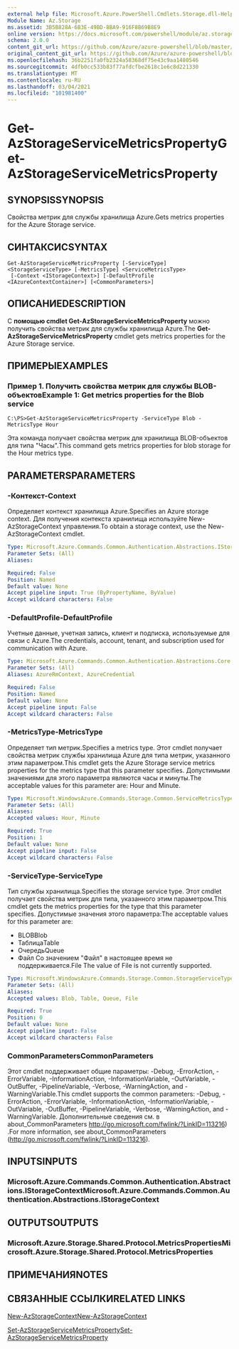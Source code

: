 ```yaml
---
external help file: Microsoft.Azure.PowerShell.Cmdlets.Storage.dll-Help.xml
Module Name: Az.Storage
ms.assetid: 3B5B828A-6B3E-49BD-8BA9-916F8B69B8E9
online version: https://docs.microsoft.com/powershell/module/az.storage/get-azstorageservicemetricsproperty
schema: 2.0.0
content_git_url: https://github.com/Azure/azure-powershell/blob/master/src/Storage/Storage.Management/help/Get-AzStorageServiceMetricsProperty.md
original_content_git_url: https://github.com/Azure/azure-powershell/blob/master/src/Storage/Storage.Management/help/Get-AzStorageServiceMetricsProperty.md
ms.openlocfilehash: 36b2251fa0fb2324a58368df75e43c9aa1480546
ms.sourcegitcommit: 4dfb0cc533b83f77afdcfbe2618c1e6c8d221330
ms.translationtype: MT
ms.contentlocale: ru-RU
ms.lasthandoff: 03/04/2021
ms.locfileid: "101981400"
---
```

# <span data-ttu-id="7c9f4-101">Get-AzStorageServiceMetricsProperty</span><span class="sxs-lookup"><span data-stu-id="7c9f4-101">Get-AzStorageServiceMetricsProperty</span></span>

## <span data-ttu-id="7c9f4-102">SYNOPSIS</span><span class="sxs-lookup"><span data-stu-id="7c9f4-102">SYNOPSIS</span></span>
<span data-ttu-id="7c9f4-103">Свойства метрик для службы хранилища Azure.</span><span class="sxs-lookup"><span data-stu-id="7c9f4-103">Gets metrics properties for the Azure Storage service.</span></span>

## <span data-ttu-id="7c9f4-104">СИНТАКСИС</span><span class="sxs-lookup"><span data-stu-id="7c9f4-104">SYNTAX</span></span>

```
Get-AzStorageServiceMetricsProperty [-ServiceType] <StorageServiceType> [-MetricsType] <ServiceMetricsType>
 [-Context <IStorageContext>] [-DefaultProfile <IAzureContextContainer>] [<CommonParameters>]
```

## <span data-ttu-id="7c9f4-105">ОПИСАНИЕ</span><span class="sxs-lookup"><span data-stu-id="7c9f4-105">DESCRIPTION</span></span>
<span data-ttu-id="7c9f4-106">С **помощью cmdlet Get-AzStorageServiceMetricsProperty** можно получить свойства метрик для службы хранилища Azure.</span><span class="sxs-lookup"><span data-stu-id="7c9f4-106">The **Get-AzStorageServiceMetricsProperty** cmdlet gets metrics properties for the Azure Storage service.</span></span>

## <span data-ttu-id="7c9f4-107">ПРИМЕРЫ</span><span class="sxs-lookup"><span data-stu-id="7c9f4-107">EXAMPLES</span></span>

### <span data-ttu-id="7c9f4-108">Пример 1. Получить свойства метрик для службы BLOB-объектов</span><span class="sxs-lookup"><span data-stu-id="7c9f4-108">Example 1: Get metrics properties for the Blob service</span></span>
```
C:\PS>Get-AzStorageServiceMetricsProperty -ServiceType Blob -MetricsType Hour
```

<span data-ttu-id="7c9f4-109">Эта команда получает свойства метрик для хранилища BLOB-объектов для типа "Часы".</span><span class="sxs-lookup"><span data-stu-id="7c9f4-109">This command gets metrics properties for blob storage for the Hour metrics type.</span></span>

## <span data-ttu-id="7c9f4-110">PARAMETERS</span><span class="sxs-lookup"><span data-stu-id="7c9f4-110">PARAMETERS</span></span>

### <span data-ttu-id="7c9f4-111">-Контекст</span><span class="sxs-lookup"><span data-stu-id="7c9f4-111">-Context</span></span>
<span data-ttu-id="7c9f4-112">Определяет контекст хранилища Azure.</span><span class="sxs-lookup"><span data-stu-id="7c9f4-112">Specifies an Azure storage context.</span></span>
<span data-ttu-id="7c9f4-113">Для получения контекста хранилища используйте New-AzStorageContext управления.</span><span class="sxs-lookup"><span data-stu-id="7c9f4-113">To obtain a storage context, use the New-AzStorageContext cmdlet.</span></span>

```yaml
Type: Microsoft.Azure.Commands.Common.Authentication.Abstractions.IStorageContext
Parameter Sets: (All)
Aliases:

Required: False
Position: Named
Default value: None
Accept pipeline input: True (ByPropertyName, ByValue)
Accept wildcard characters: False
```

### <span data-ttu-id="7c9f4-114">-DefaultProfile</span><span class="sxs-lookup"><span data-stu-id="7c9f4-114">-DefaultProfile</span></span>
<span data-ttu-id="7c9f4-115">Учетные данные, учетная запись, клиент и подписка, используемые для связи с Azure.</span><span class="sxs-lookup"><span data-stu-id="7c9f4-115">The credentials, account, tenant, and subscription used for communication with Azure.</span></span>

```yaml
Type: Microsoft.Azure.Commands.Common.Authentication.Abstractions.Core.IAzureContextContainer
Parameter Sets: (All)
Aliases: AzureRmContext, AzureCredential

Required: False
Position: Named
Default value: None
Accept pipeline input: False
Accept wildcard characters: False
```

### <span data-ttu-id="7c9f4-116">-MetricsType</span><span class="sxs-lookup"><span data-stu-id="7c9f4-116">-MetricsType</span></span>
<span data-ttu-id="7c9f4-117">Определяет тип метрик.</span><span class="sxs-lookup"><span data-stu-id="7c9f4-117">Specifies a metrics type.</span></span>
<span data-ttu-id="7c9f4-118">Этот cmdlet получает свойства метрик службы хранилища Azure для типа метрик, указанного этим параметром.</span><span class="sxs-lookup"><span data-stu-id="7c9f4-118">This cmdlet gets the Azure Storage service metrics properties for the metrics type that this parameter specifies.</span></span>
<span data-ttu-id="7c9f4-119">Допустимыми значениями для этого параметра являются часы и минуты.</span><span class="sxs-lookup"><span data-stu-id="7c9f4-119">The acceptable values for this parameter are: Hour and Minute.</span></span>

```yaml
Type: Microsoft.WindowsAzure.Commands.Storage.Common.ServiceMetricsType
Parameter Sets: (All)
Aliases:
Accepted values: Hour, Minute

Required: True
Position: 1
Default value: None
Accept pipeline input: False
Accept wildcard characters: False
```

### <span data-ttu-id="7c9f4-120">-ServiceType</span><span class="sxs-lookup"><span data-stu-id="7c9f4-120">-ServiceType</span></span>
<span data-ttu-id="7c9f4-121">Тип службы хранилища.</span><span class="sxs-lookup"><span data-stu-id="7c9f4-121">Specifies the storage service type.</span></span>
<span data-ttu-id="7c9f4-122">Этот cmdlet получает свойства метрик для типа, указанного этим параметром.</span><span class="sxs-lookup"><span data-stu-id="7c9f4-122">This cmdlet gets the metrics properties for the type that this parameter specifies.</span></span>
<span data-ttu-id="7c9f4-123">Допустимые значения этого параметра:</span><span class="sxs-lookup"><span data-stu-id="7c9f4-123">The acceptable values for this parameter are:</span></span>
- <span data-ttu-id="7c9f4-124">BLOB</span><span class="sxs-lookup"><span data-stu-id="7c9f4-124">Blob</span></span> 
- <span data-ttu-id="7c9f4-125">Таблица</span><span class="sxs-lookup"><span data-stu-id="7c9f4-125">Table</span></span>
- <span data-ttu-id="7c9f4-126">Очередь</span><span class="sxs-lookup"><span data-stu-id="7c9f4-126">Queue</span></span>
- <span data-ttu-id="7c9f4-127">Файл Со значением "Файл" в настоящее время не поддерживается.</span><span class="sxs-lookup"><span data-stu-id="7c9f4-127">File The value of File is not currently supported.</span></span>

```yaml
Type: Microsoft.WindowsAzure.Commands.Storage.Common.StorageServiceType
Parameter Sets: (All)
Aliases:
Accepted values: Blob, Table, Queue, File

Required: True
Position: 0
Default value: None
Accept pipeline input: False
Accept wildcard characters: False
```

### <span data-ttu-id="7c9f4-128">CommonParameters</span><span class="sxs-lookup"><span data-stu-id="7c9f4-128">CommonParameters</span></span>
<span data-ttu-id="7c9f4-129">Этот cmdlet поддерживает общие параметры: -Debug, -ErrorAction, -ErrorVariable, -InformationAction, -InformationVariable, -OutVariable, -OutBuffer, -PipelineVariable, -Verbose, -WarningAction, and -WarningVariable.</span><span class="sxs-lookup"><span data-stu-id="7c9f4-129">This cmdlet supports the common parameters: -Debug, -ErrorAction, -ErrorVariable, -InformationAction, -InformationVariable, -OutVariable, -OutBuffer, -PipelineVariable, -Verbose, -WarningAction, and -WarningVariable.</span></span> <span data-ttu-id="7c9f4-130">Дополнительные сведения см. в about_CommonParameters http://go.microsoft.com/fwlink/?LinkID=113216) .</span><span class="sxs-lookup"><span data-stu-id="7c9f4-130">For more information, see about_CommonParameters (http://go.microsoft.com/fwlink/?LinkID=113216).</span></span>

## <span data-ttu-id="7c9f4-131">INPUTS</span><span class="sxs-lookup"><span data-stu-id="7c9f4-131">INPUTS</span></span>

### <span data-ttu-id="7c9f4-132">Microsoft.Azure.Commands.Common.Authentication.Abstractions.IStorageContext</span><span class="sxs-lookup"><span data-stu-id="7c9f4-132">Microsoft.Azure.Commands.Common.Authentication.Abstractions.IStorageContext</span></span>

## <span data-ttu-id="7c9f4-133">OUTPUTS</span><span class="sxs-lookup"><span data-stu-id="7c9f4-133">OUTPUTS</span></span>

### <span data-ttu-id="7c9f4-134">Microsoft.Azure.Storage.Shared.Protocol.MetricsProperties</span><span class="sxs-lookup"><span data-stu-id="7c9f4-134">Microsoft.Azure.Storage.Shared.Protocol.MetricsProperties</span></span>

## <span data-ttu-id="7c9f4-135">ПРИМЕЧАНИЯ</span><span class="sxs-lookup"><span data-stu-id="7c9f4-135">NOTES</span></span>

## <span data-ttu-id="7c9f4-136">СВЯЗАННЫЕ ССЫЛКИ</span><span class="sxs-lookup"><span data-stu-id="7c9f4-136">RELATED LINKS</span></span>

[<span data-ttu-id="7c9f4-137">New-AzStorageContext</span><span class="sxs-lookup"><span data-stu-id="7c9f4-137">New-AzStorageContext</span></span>](./New-AzStorageContext.md)

[<span data-ttu-id="7c9f4-138">Set-AzStorageServiceMetricsProperty</span><span class="sxs-lookup"><span data-stu-id="7c9f4-138">Set-AzStorageServiceMetricsProperty</span></span>](./Set-AzStorageServiceMetricsProperty.md)


